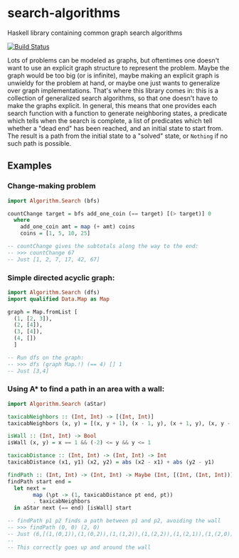# search-algorithms
Haskell library containing common graph search algorithms

[![Build Status](https://travis-ci.org/devonhollowood/search-algorithms.svg?branch=master)](https://travis-ci.org/devonhollowood/search-algorithms)

Lots of problems can be modeled as graphs, but oftentimes one doesn't want to use an explicit graph structure to represent the problem. Maybe the graph would be too big (or is infinite), maybe making an explicit graph is unwieldy for the problem at hand, or maybe one just wants to generalize over graph implementations. That's where this library comes in: this is a collection of generalized search algorithms, so that one doesn't have to make the graphs explicit. In general, this means that one provides each search function with a function to generate neighboring states, a predicate which tells when the search is complete, a list of predicates which tell whether a "dead end" has been reached, and an initial state to start from. The result is a path from the initial state to a "solved" state, or `Nothing` if no such path is possible.

## Examples
### Change-making problem
```haskell
import Algorithm.Search (bfs)

countChange target = bfs add_one_coin (== target) [(> target)] 0
  where
    add_one_coin amt = map (+ amt) coins
    coins = [1, 5, 10, 25]

-- countChange gives the subtotals along the way to the end:
-- >>> countChange 67
-- Just [1, 2, 7, 17, 42, 67]
```

### Simple directed acyclic graph:
```haskell
import Algorithm.Search (dfs)
import qualified Data.Map as Map

graph = Map.fromList [
  (1, [2, 3]),
  (2, [4]),
  (3, [4]),
  (4, [])
  ]

-- Run dfs on the graph:
-- >>> dfs (graph Map.!) (== 4) [] 1
-- Just [3,4]
```

### Using A* to find a path in an area with a wall:
```haskell
import Algorithm.Search (aStar)

taxicabNeighbors :: (Int, Int) -> [(Int, Int)]
taxicabNeighbors (x, y) = [(x, y + 1), (x - 1, y), (x + 1, y), (x, y - 1)]

isWall :: (Int, Int) -> Bool
isWall (x, y) = x == 1 && (-2) <= y && y <= 1

taxicabDistance :: (Int, Int) -> (Int, Int) -> Int
taxicabDistance (x1, y1) (x2, y2) = abs (x2 - x1) + abs (y2 - y1)

findPath :: (Int, Int) -> (Int, Int) -> Maybe (Int, [(Int, (Int, Int))])
findPath start end =
  let next =
        map (\pt -> (1, taxicabDistance pt end, pt))
        . taxicabNeighbors
  in aStar next (== end) [isWall] start

-- findPath p1 p2 finds a path between p1 and p2, avoiding the wall
-- >>> findPath (0, 0) (2, 0)
-- Just (6,[(1,(0,1)),(1,(0,2)),(1,(1,2)),(1,(2,2)),(1,(2,1)),(1,(2,0))])
--
-- This correctly goes up and around the wall
```
